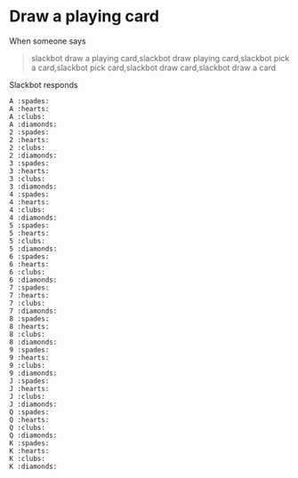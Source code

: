 # Draw a playing card

When someone says

> slackbot draw a playing card,slackbot draw playing card,slackbot pick a card,slackbot pick card,slackbot draw card,slackbot draw a card

Slackbot responds
```
A :spades:
A :hearts:
A :clubs:
A :diamonds:
2 :spades:
2 :hearts:
2 :clubs:
2 :diamonds:
3 :spades:
3 :hearts:
3 :clubs:
3 :diamonds:
4 :spades:
4 :hearts:
4 :clubs:
4 :diamonds:
5 :spades:
5 :hearts:
5 :clubs:
5 :diamonds:
6 :spades:
6 :hearts:
6 :clubs:
6 :diamonds:
7 :spades:
7 :hearts:
7 :clubs:
7 :diamonds:
8 :spades:
8 :hearts:
8 :clubs:
8 :diamonds:
9 :spades:
9 :hearts:
9 :clubs:
9 :diamonds:
J :spades:
J :hearts:
J :clubs:
J :diamonds:
Q :spades:
Q :hearts:
Q :clubs:
Q :diamonds:
K :spades:
K :hearts:
K :clubs:
K :diamonds:
```
